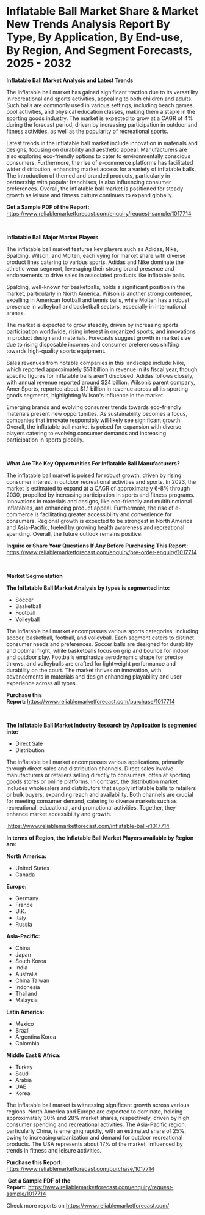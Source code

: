 <p><h1>Inflatable Ball Market Share & Market New Trends Analysis Report By Type, By Application, By End-use, By Region, And Segment Forecasts, 2025 - 2032</h1></p><p><strong>Inflatable Ball Market Analysis and Latest Trends</strong></p>
<p><p>The inflatable ball market has gained significant traction due to its versatility in recreational and sports activities, appealing to both children and adults. Such balls are commonly used in various settings, including beach games, pool activities, and physical education classes, making them a staple in the sporting goods industry. The market is expected to grow at a CAGR of 4% during the forecast period, driven by increasing participation in outdoor and fitness activities, as well as the popularity of recreational sports.</p><p>Latest trends in the inflatable ball market include innovation in materials and designs, focusing on durability and aesthetic appeal. Manufacturers are also exploring eco-friendly options to cater to environmentally conscious consumers. Furthermore, the rise of e-commerce platforms has facilitated wider distribution, enhancing market access for a variety of inflatable balls. The introduction of themed and branded products, particularly in partnership with popular franchises, is also influencing consumer preferences. Overall, the inflatable ball market is positioned for steady growth as leisure and fitness culture continues to expand globally.</p></p>
<p><strong>Get a Sample PDF of the Report:&nbsp;</strong> <a href="https://www.reliablemarketforecast.com/enquiry/request-sample/1017714?utm_campaign=3216&utm_medium=2&utm_source=Github&utm_content=ia&utm_term=21032025&utm_id=inflatable-ball">https://www.reliablemarketforecast.com/enquiry/request-sample/1017714</a></p>
<p>&nbsp;</p>
<p><strong>Inflatable Ball Major Market Players</strong></p>
<p><p>The inflatable ball market features key players such as Adidas, Nike, Spalding, Wilson, and Molten, each vying for market share with diverse product lines catering to various sports. Adidas and Nike dominate the athletic wear segment, leveraging their strong brand presence and endorsements to drive sales in associated products like inflatable balls. </p><p>Spalding, well-known for basketballs, holds a significant position in the market, particularly in North America. Wilson is another strong contender, excelling in American football and tennis balls, while Molten has a robust presence in volleyball and basketball sectors, especially in international arenas.</p><p>The market is expected to grow steadily, driven by increasing sports participation worldwide, rising interest in organized sports, and innovations in product design and materials. Forecasts suggest growth in market size due to rising disposable incomes and consumer preferences shifting towards high-quality sports equipment. </p><p>Sales revenues from notable companies in this landscape include Nike, which reported approximately $51 billion in revenue in its fiscal year, though specific figures for inflatable balls aren’t disclosed. Adidas follows closely, with annual revenue reported around $24 billion. Wilson’s parent company, Amer Sports, reported about $1.1 billion in revenue across all its sporting goods segments, highlighting Wilson's influence in the market.</p><p>Emerging brands and evolving consumer trends towards eco-friendly materials present new opportunities. As sustainability becomes a focus, companies that innovate responsibly will likely see significant growth. Overall, the inflatable ball market is poised for expansion with diverse players catering to evolving consumer demands and increasing participation in sports globally.</p></p>
<p>&nbsp;</p>
<p><strong>What Are The Key Opportunities For Inflatable Ball Manufacturers?</strong></p>
<p><p>The inflatable ball market is poised for robust growth, driven by rising consumer interest in outdoor recreational activities and sports. In 2023, the market is estimated to expand at a CAGR of approximately 6-8% through 2030, propelled by increasing participation in sports and fitness programs. Innovations in materials and designs, like eco-friendly and multifunctional inflatables, are enhancing product appeal. Furthermore, the rise of e-commerce is facilitating greater accessibility and convenience for consumers. Regional growth is expected to be strongest in North America and Asia-Pacific, fueled by growing health awareness and recreational spending. Overall, the future outlook remains positive.</p></p>
<p><strong>Inquire or Share Your Questions If Any Before Purchasing This Report:</strong> <a href="https://www.reliablemarketforecast.com/enquiry/pre-order-enquiry/1017714?utm_campaign=3216&utm_medium=2&utm_source=Github&utm_content=ia&utm_term=21032025&utm_id=inflatable-ball">https://www.reliablemarketforecast.com/enquiry/pre-order-enquiry/1017714</a></p>
<p>&nbsp;</p>
<p><strong>Market Segmentation</strong></p>
<p><strong>The Inflatable Ball Market Analysis by types is segmented into:</strong></p>
<p><ul><li>Soccer</li><li>Basketball</li><li>Football</li><li>Volleyball</li></ul></p>
<p><p>The inflatable ball market encompasses various sports categories, including soccer, basketball, football, and volleyball. Each segment caters to distinct consumer needs and preferences. Soccer balls are designed for durability and optimal flight, while basketballs focus on grip and bounce for indoor and outdoor play. Footballs emphasize aerodynamic shape for precise throws, and volleyballs are crafted for lightweight performance and durability on the court. The market thrives on innovation, with advancements in materials and design enhancing playability and user experience across all types.</p></p>
<p><strong>Purchase this Report:&nbsp;</strong><a href="https://www.reliablemarketforecast.com/purchase/1017714?utm_campaign=3216&utm_medium=2&utm_source=Github&utm_content=ia&utm_term=21032025&utm_id=inflatable-ball">https://www.reliablemarketforecast.com/purchase/1017714</a></p>
<p>&nbsp;</p>
<p><strong>The Inflatable Ball Market Industry Research by Application is segmented into:</strong></p>
<p><ul><li>Direct Sale</li><li>Distribution</li></ul></p>
<p><p>The inflatable ball market encompasses various applications, primarily through direct sales and distribution channels. Direct sales involve manufacturers or retailers selling directly to consumers, often at sporting goods stores or online platforms. In contrast, the distribution market includes wholesalers and distributors that supply inflatable balls to retailers or bulk buyers, expanding reach and availability. Both channels are crucial for meeting consumer demand, catering to diverse markets such as recreational, educational, and promotional activities. Together, they enhance market accessibility and growth.</p></p>
<p><a href="https://www.reliablemarketforecast.com/inflatable-ball-r1017714?utm_campaign=3216&utm_medium=2&utm_source=Github&utm_content=ia&utm_term=21032025&utm_id=inflatable-ball">&nbsp;https://www.reliablemarketforecast.com/inflatable-ball-r1017714</a></p>
<p><strong>In terms of Region, the Inflatable Ball Market Players available by Region are:</strong></p>
<p>
    <p> <strong> North America: </strong>
        <ul>
            <li>United States</li>
            <li>Canada</li>
        </ul>
        </p> 
    <p> <strong> Europe: </strong>
        <ul>
            <li>Germany</li>
            <li>France</li>
            <li>U.K.</li>
            <li>Italy</li>
            <li>Russia</li>
        </ul>
        </p> 
    <p> <strong> Asia-Pacific: </strong>
        <ul>
            <li>China</li>
            <li>Japan</li>
            <li>South Korea</li>
            <li>India</li>
            <li>Australia</li>
            <li>China Taiwan</li>
            <li>Indonesia</li>
            <li>Thailand</li>
            <li>Malaysia</li>
        </ul>
        </p> 
    <p> <strong> Latin America: </strong>
        <ul>
            <li>Mexico</li>
            <li>Brazil</li>
            <li>Argentina Korea</li>
            <li>Colombia</li>
        </ul>
        </p> 
    <p> <strong> Middle East & Africa: </strong>
        <ul>
            <li>Turkey</li>
            <li>Saudi</li>
            <li>Arabia</li>
            <li>UAE</li>
            <li>Korea</li>
        </ul>
    </p>
    </p>
<p><p>The inflatable ball market is witnessing significant growth across various regions. North America and Europe are expected to dominate, holding approximately 30% and 28% market shares, respectively, driven by high consumer spending and recreational activities. The Asia-Pacific region, particularly China, is emerging rapidly, with an estimated share of 25%, owing to increasing urbanization and demand for outdoor recreational products. The USA represents about 17% of the market, influenced by trends in fitness and leisure activities.</p></p>
<p><strong>Purchase this Report: </strong><a href="https://www.reliablemarketforecast.com/purchase/1017714?utm_campaign=3216&utm_medium=2&utm_source=Github&utm_content=ia&utm_term=21032025&utm_id=inflatable-ball">https://www.reliablemarketforecast.com/purchase/1017714</a></p>
<p>&nbsp;<strong>Get a Sample PDF of the Report:&nbsp;&nbsp;</strong><a href="https://www.reliablemarketforecast.com/enquiry/request-sample/1017714?utm_campaign=3216&utm_medium=2&utm_source=Github&utm_content=ia&utm_term=21032025&utm_id=inflatable-ball">https://www.reliablemarketforecast.com/enquiry/request-sample/1017714</a></p>
<p><strong></strong></p>
<p>Check more reports on <a href="https://www.reliablemarketforecast.com/?utm_campaign=3216&utm_medium=2&utm_source=Github&utm_content=ia&utm_term=21032025&utm_id=inflatable-ball">https://www.reliablemarketforecast.com/</a></p>